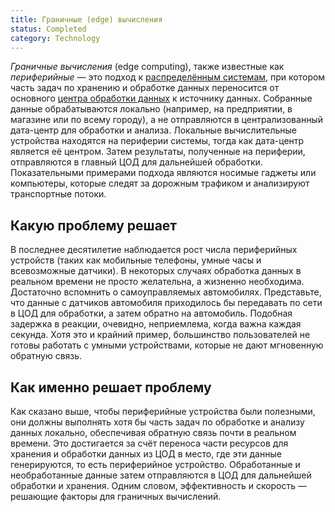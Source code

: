 ```yaml
---
title: Граничные (edge) вычисления
status: Completed
category: Technology
---
```


*Граничные вычисления* (edge computing), также известные как *периферийные* — это подход к [распределённым системам](/ru/distributed-systems/), при котором часть задач по хранению и обработке данных переносится от основного [центра обработки данных](/ru/data-center/) к источнику данных. 
Собранные данные обрабатываются локально (например, на предприятии, в магазине или по всему городу), а не отправляются в централизованный дата-центр для обработки и анализа. 
Локальные вычислительные устройства находятся на периферии системы, тогда как дата-центр является её центром. 
Затем результаты, полученные на периферии, отправляются в главный ЦОД для дальнейшей обработки. 
Показательными примерами подхода являются носимые гаджеты или компьютеры, которые следят за дорожным трафиком и анализируют транспортные потоки.

## Какую проблему решает 

В последнее десятилетие наблюдается рост числа периферийных устройств (таких как мобильные телефоны, умные часы и всевозможные датчики). 
В некоторых случаях обработка данных в реальном времени не просто желательна, а жизненно необходима. 
Достаточно вспомнить о самоуправляемых автомобилях. 
Представьте, что данные с датчиков автомобиля приходилось бы передавать по сети в ЦОД для обработки, а затем обратно на автомобиль. 
Подобная задержка в реакции, очевидно, неприемлема, когда важна каждая секунда. 
Хотя это и крайний пример, большинство пользователей не готовы работать с умными устройствами, которые не дают мгновенную обратную связь.

## Как именно решает проблему

Как сказано выше, чтобы периферийные устройства были полезными, они должны выполнять хотя бы часть задач по обработке и анализу данных локально, обеспечивая обратную связь почти в реальном времени. 
Это достигается за счёт переноса части ресурсов для хранения и обработки данных из ЦОД в место, где эти данные генерируются, то есть периферийное устройство. 
Обработанные и необработанные данные затем отправляются в ЦОД для дальнейшей обработки и хранения. 
Одним словом, эффективность и скорость — решающие факторы для граничных вычислений.
